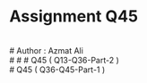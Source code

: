 # Assignment Q45
<br>
# Author : Azmat Ali
<br>
# # # Q45 ( Q13-Q36-Part-2 )
<br>
# Q45 ( Q36-Q45-Part-1 )
